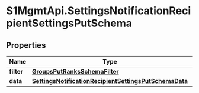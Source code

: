 # S1MgmtApi.SettingsNotificationRecipientSettingsPutSchema

## Properties
Name | Type | Description | Notes
------------ | ------------- | ------------- | -------------
**filter** | [**GroupsPutRanksSchemaFilter**](GroupsPutRanksSchemaFilter.md) |  | 
**data** | [**SettingsNotificationRecipientSettingsPutSchemaData**](SettingsNotificationRecipientSettingsPutSchemaData.md) |  | 


